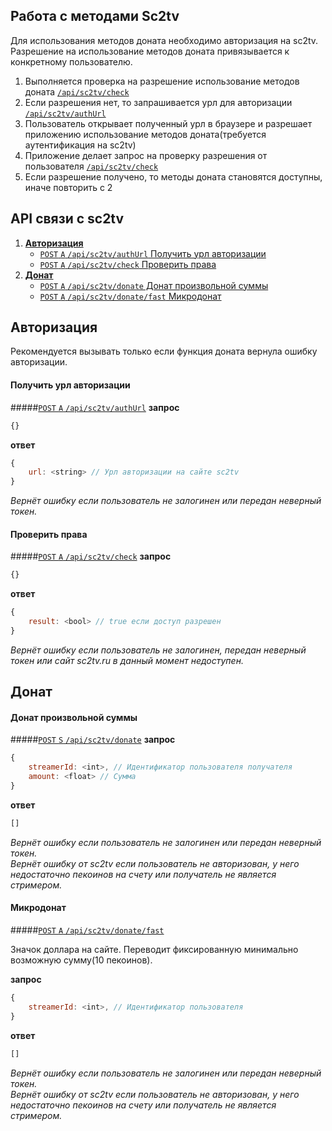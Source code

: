 Работа с методами Sc2tv 
------

Для использования методов доната необходимо авторизация на sc2tv.  
Разрешение на использование методов доната привязывается к конкретному пользователю.

1. Выполняется проверка на разрешение использование методов доната [`/api/sc2tv/check`](#Проверить-права)
2. Если разрешения нет, то запрашивается урл для авторизации [`/api/sc2tv/authUrl`](#Получить-урл-авторизации)
3. Пользователь открывает полученный урл в браузере и разрешает приложению использование методов доната(требуется аутентификация на sc2tv)
4. Приложение делает запрос на проверку разрешения от пользователя [`/api/sc2tv/check`](#Проверить-права)
5. Если разрешение получено, то методы доната становятся доступны, иначе повторить с 2


API связи с sc2tv
------------------
1. [**Авторизация**](#Авторизация)
    - [`POST` `A` `/api/sc2tv/authUrl` Получить урл авторизации](#Получить-урл-авторизации)
    - [`POST` `A` `/api/sc2tv/check` Проверить права](#Проверить-права)
2. [**Донат**](#Донат)
    - [`POST` `A` `/api/sc2tv/donate` Донат произвольной суммы](#Донат-произвольной-суммы)
    - [`POST` `A` `/api/sc2tv/donate/fast` Микродонат](#Микродонат)


## Авторизация

Рекомендуется вызывать только если функция доната вернула ошибку авторизации.


#### Получить урл авторизации
#####[`POST` `A` `/api/sc2tv/authUrl`](http://funstream.tv/api/sc2tv/authUrl)
**запрос**
```js
{}
```
**ответ**
```js
{
    url: <string> // Урл авторизации на сайте sc2tv
}
```
*Вернёт ошибку если пользователь не залогинен или передан неверный токен.*


####  Проверить права
#####[`POST` `A` `/api/sc2tv/check`](http://funstream.tv/api/sc2tv/check)
**запрос**
```js
{}
```
**ответ**
```js
{
    result: <bool> // true если доступ разрешен
}
```
*Вернёт ошибку если пользователь не залогинен, передан неверный токен или сайт sc2tv.ru в данный момент недоступен.*


## Донат

#### Донат произвольной суммы
#####[`POST` `S` `/api/sc2tv/donate`](http://funstream.tv/api/sc2tv/donate)
**запрос**
```js
{
    streamerId: <int>, // Идентификатор пользователя получателя
    amount: <float> // Сумма
}
```
**ответ**
```js
[]
```
*Вернёт ошибку если пользователь не залогинен или передан неверный токен.*  
*Вернёт ошибку от sc2tv если пользователь не авторизован, у него недостаточно пекоинов на счету или получатель не является стримером.*


#### Микродонат
#####[`POST` `A` `/api/sc2tv/donate/fast`](http://funstream.tv/api/sc2tv/donate/fast)

Значок доллара на сайте. Переводит фиксированную минимально возможную сумму(10 пекоинов).

**запрос**
```js
{
    streamerId: <int>, // Идентификатор пользователя
}
```
**ответ**
```js
[]
```
*Вернёт ошибку если пользователь не залогинен или передан неверный токен.*  
*Вернёт ошибку от sc2tv если пользователь не авторизован, у него недостаточно пекоинов на счету или получатель не является стримером.*
